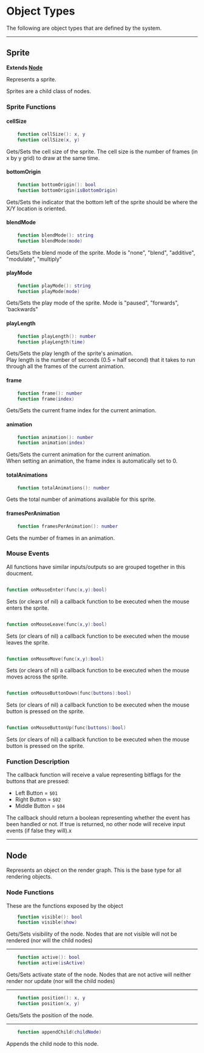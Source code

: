 # Object Types

The following are object types that are defined by the system.

---

## Sprite

**Extends [Node](#node)**

Represents a sprite.

Sprites are a child class of nodes.

### Sprite Functions

#### cellSize

```lua
    function cellSize(): x, y
    function cellSize(x, y)
```

Gets/Sets the cell size of the sprite.
The cell size is the number of frames (in x by y grid) to draw at the same time.

#### bottomOrigin

```lua
    function bottomOrigin(): bool
    function bottomOrigin(isBottomOrigin)
```

Gets/Sets the indicator that the bottom left of the sprite should be where the X/Y location is oriented.

#### blendMode

```lua
    function blendMode(): string
    function blendMode(mode)
```

Gets/Sets the blend mode of the sprite.
Mode is "none", "blend", "additive", "modulate", "multiply"

#### playMode

```lua
    function playMode(): string
    function playMode(mode)
```

Gets/Sets the play mode of the sprite.
Mode is "paused", "forwards", 'backwards"

#### playLength

```lua
    function playLength(): number
    function playLength(time)
```

Gets/Sets the play length of the sprite's animation.  
Play length is the number of seconds (0.5 = half second) that it takes to run through all the frames of the current animation.

#### frame

```lua
    function frame(): number
    function frame(index)
```

Gets/Sets the current frame index for the current animation.

#### animation

```lua
    function animation(): number
    function animation(index)
```

Gets/Sets the current animation for the current  animation.  
When setting an animation, the frame index is automatically
set to 0.

#### totalAnimations

```lua
    function totalAnimations(): number
```

Gets the total number of animations available for this sprite.

#### framesPerAnimation

```lua
    function framesPerAnimation(): number
```

Gets the number of frames in an animation.

### Mouse Events

All functions have similar inputs/outputs so are grouped together in this doucment.

```lua

function onMouseEnter(func(x,y):bool)          

```

Sets (or clears of nil) a callback function to be executed when the mouse enters the sprite.

```lua

function onMouseLeave(func(x,y):bool)

```

Sets (or clears of nil) a callback function to be executed when the mouse leaves the sprite.

```lua

function onMouseMove(func(x,y):bool)

```

Sets (or clears of nil) a callback function to be executed when the mouse moves across the sprite.

```lua

function onMouseButtonDown(func(buttons):bool)

```

Sets (or clears of nil) a callback function to be executed when the mouse button is pressed on the sprite.

```lua

function onMouseButtonUp(func(buttons):bool)

```

Sets (or clears of nil) a callback function to be executed when the mouse button is pressed on the sprite.

### Function Description

The callback function will receive a value representing bitflags for the buttons that are pressed:

- Left Button   = `$01`
- Right Button  = `$02`
- Middle Button = `$04`

The callback should return a boolean representing whether the event has been handled or not. If true is returned, no other node will receive input events (if false they will).x

---

## Node

Represents an object on the render graph. This is the base type for all rendering objects.

### Node Functions

These are the functions exposed by the object

```lua
    function visible(): bool
    function visible(show)
```

Gets/Sets visibility of the node.
Nodes that are not visible will not be rendered (nor will the child nodes)

---

```lua
    function active(): bool
    function active(isActive)
```

Gets/Sets activate state of the node.
Nodes that are not active will neither render nor update (nor will the child nodes)

---

```lua
    function position(): x, y
    function position(x, y)
```

Gets/Sets the position of the node.

---

```lua
    function appendChild(childNode)
```

Appends the child node to this node.
